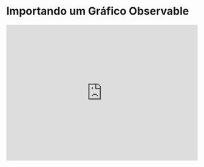 # Importando um Gráfico Observable

<iframe width="100%" height="358" frameborder="0"
  src="https://observablehq.com/embed/@vis-ufc/exemplo-de-exportar-uma-celula-vega-lite?cells=bar_chart"></iframe>
